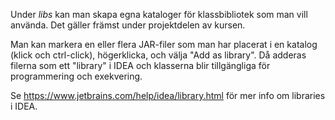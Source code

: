 Under *libs* kan man skapa egna kataloger för klassbibliotek som man vill använda. Det gäller främst under projektdelen av kursen.

Man kan markera en eller flera JAR-filer som man har placerat i en katalog (klick och ctrl-click), högerklicka, och välja "Add as library".
Då adderas filerna som ett
"library" i IDEA och klasserna blir tillgängliga för programmering och exekvering.

Se https://www.jetbrains.com/help/idea/library.html för mer info om libraries i IDEA.
